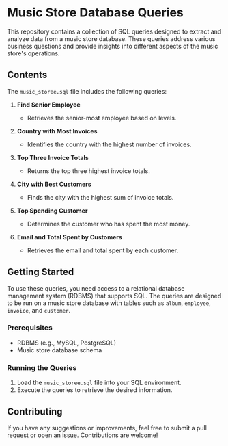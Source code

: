

# Music Store Database Queries

This repository contains a collection of SQL queries designed to extract and analyze data from a music store database. These queries address various business questions and provide insights into different aspects of the music store's operations.

## Contents

The `music_storee.sql` file includes the following queries:

1. **Find Senior Employee**
   - Retrieves the senior-most employee based on levels.

2. **Country with Most Invoices**
   - Identifies the country with the highest number of invoices.
   
3. **Top Three Invoice Totals**
   - Returns the top three highest invoice totals.
   

4. **City with Best Customers**
   - Finds the city with the highest sum of invoice totals.
  

5. **Top Spending Customer**
   - Determines the customer who has spent the most money.
  

6. **Email and Total Spent by Customers**
   - Retrieves the email and total spent by each customer.
   

## Getting Started

To use these queries, you need access to a relational database management system (RDBMS) that supports SQL. The queries are designed to be run on a music store database with tables such as `album`, `employee`, `invoice`, and `customer`.

### Prerequisites

- RDBMS (e.g., MySQL, PostgreSQL)
- Music store database schema

### Running the Queries

1. Load the `music_storee.sql` file into your SQL environment.
2. Execute the queries to retrieve the desired information.

## Contributing

If you have any suggestions or improvements, feel free to submit a pull request or open an issue. Contributions are welcome!

